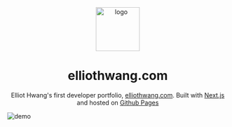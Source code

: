 <div align="center">
  <img src="/public/images/favicon.ico" alt="logo" width="100">
</div>

<h1 align="center">
  elliothwang.com
</h1>

<p align="center">
Elliot Hwang's first developer portfolio, <a href="https://elliothwang.com/" target="_blank">elliothwang.com</a>. Built with <a href="https://nextjs.org/" target="_blank">Next.js</a> and hosted on <a href="https://pages.github.com/" target="_blank">Github Pages</a>
</p>

![demo](https://raw.githubusercontent.com/elliothwang/public/images/demo.png)
